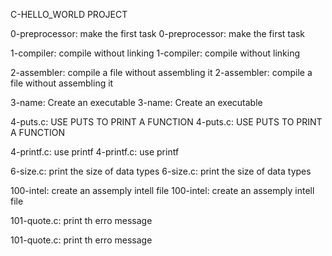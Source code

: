 C-HELLO_WORLD PROJECT


0-preprocessor: make the first task 
0-preprocessor: make the first task 

1-compiler: compile without linking
1-compiler: compile without linking

2-assembler: compile a file without assembling it 
2-assembler: compile a file without assembling it 

3-name: Create an executable
3-name: Create an executable

4-puts.c: USE PUTS TO PRINT A FUNCTION
4-puts.c: USE PUTS TO PRINT A FUNCTION

4-printf.c: use printf
4-printf.c: use printf

6-size.c: print the size of data types
6-size.c: print the size of data types

100-intel: create an assemply intell file
100-intel: create an assemply intell file

101-quote.c: print th erro message

101-quote.c: print th erro message


